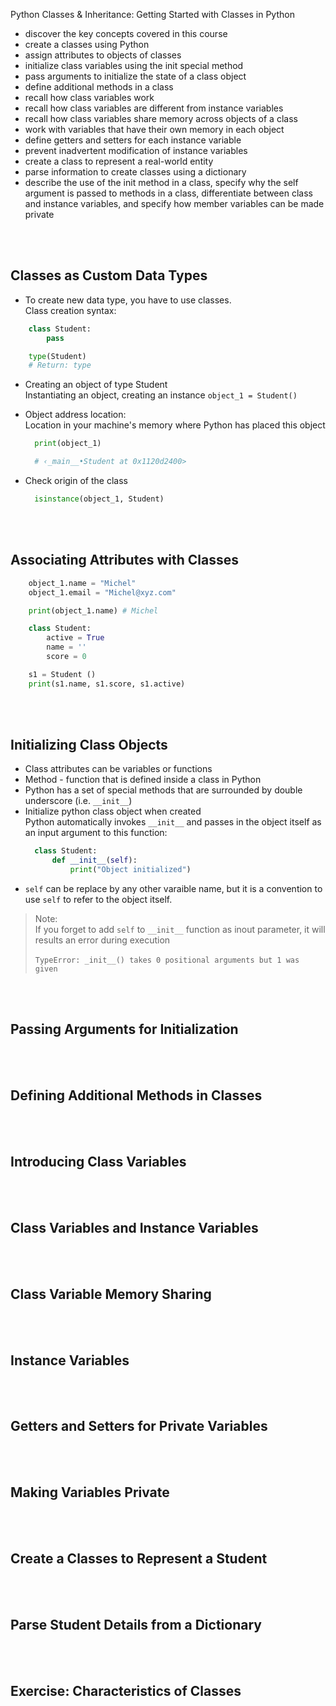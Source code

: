 Python Classes & Inheritance: Getting Started with Classes in Python

- discover the key concepts covered in this course
- create a classes using Python
- assign attributes to objects of classes
- initialize class variables using the init special method
- pass arguments to initialize the state of a class object
- define additional methods in a class
- recall how class variables work
- recall how class variables are different from instance variables
- recall how class variables share memory across objects of a class
- work with variables that have their own memory in each object
- define getters and setters for each instance variable
- prevent inadvertent modification of instance variables
- create a class to represent a real-world entity
- parse information to create classes using a dictionary
- describe the use of the init method in a class, specify why the self argument is passed to methods in a class, differentiate between class and instance variables, and specify how member variables can be made private


<br><br>
## Classes as Custom Data Types
- To create new data type, you have to use classes. <br>Class creation syntax:

```python
    class Student:
        pass
```
```python
    type(Student)
    # Return: type
```
- Creating an object of type Student<br>
Instantiating an object, creating an instance
`object_1 = Student()`

- Object address location:<br>
Location in your machine's memory where Python has placed this object
  
  ```python
    print(object_1)

    # ‹_main__•Student at 0x1120d2400>
  ```
- Check origin of the class
  ```python
    isinstance(object_1, Student)
  ```

 <br><br> 
## Associating Attributes with Classes

```python
    object_1.name = "Michel"
    object_1.email = "Michel@xyz.com"

    print(object_1.name) # Michel
```


```python
    class Student:
        active = True
        name = ''
        score = 0

    s1 = Student ()
    print(s1.name, s1.score, s1.active)

```
<br><br>
## Initializing Class Objects
- Class attributes can be variables or functions
- Method - function that is defined inside a class in Python
- Python has a set of special methods that are surrounded by double underscore (i.e. `__init__`)
- Initialize python class object when created<br>Python automatically invokes `__init__` and passes in the object itself as an input argument to this function:
  ```python
    class Student:
        def __init__(self):
            print("Object initialized")
  ```
- `self` can be replace by any other varaible name, but it is a convention to use `self` to refer to the object itself. 

> Note:<br> If you forget to add `self` to `__init__` function as inout parameter, it will results an error during execution <br><br>`TypeError: _init__() takes 0 positional arguments but 1 was given`



<br><br>
## Passing Arguments for Initialization




<br><br>
## Defining Additional Methods in Classes




<br><br>
## Introducing Class Variables




<br><br>
## Class Variables and Instance Variables





<br><br>
## Class Variable Memory Sharing




<br><br>
## Instance Variables




<br><br>
## Getters and Setters for Private Variables




<br><br>
## Making Variables Private




<br><br>
## Create a Classes to Represent a Student



<br><br>
## Parse Student Details from a Dictionary



<br><br>
## Exercise: Characteristics of Classes
